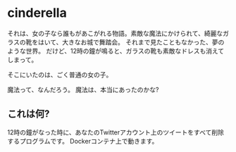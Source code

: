 # cinderella

それは、女の子なら誰もがあこがれる物語。素敵な魔法にかけられて、綺麗なガラスの靴をはいて、大きなお城で舞踏会。
それまで見たこともなかった、夢のような世界。
だけど、12時の鐘が鳴ると、ガラスの靴も素敵なドレスも消えてしまって。

そこにいたのは、ごく普通の女の子。

魔法って、なんだろう。
魔法は、本当にあったのかな?

## これは何?

12時の鐘がなった時に、あなたのTwitterアカウント上のツイートをすべて削除するプログラムです。
Dockerコンテナ上で動きます。